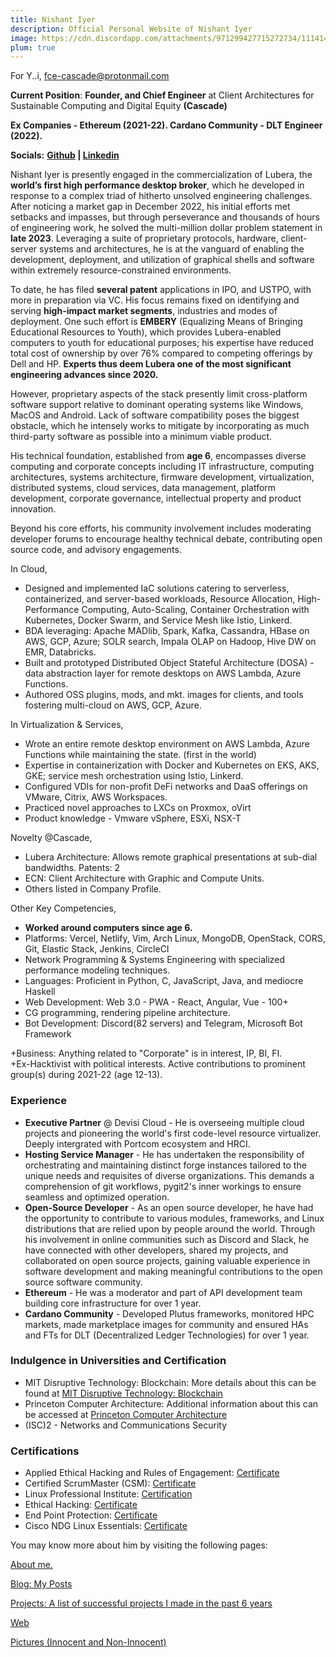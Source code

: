 ```yaml
---
title: Nishant Iyer
description: Official Personal Website of Nishant Iyer
image: https://cdn.discordapp.com/attachments/971299427715272734/1114144376311001168/Nishant_Iyer.png
plum: true
---
```


For Y..i, fce-cascade@protonmail.com

**Current Position**: **Founder, and Chief Engineer** at Client Architectures for Sustainable Computing and Digital Equity **(Cascade)**

**Ex Companies - Ethereum (2021-22). Cardano Community - DLT Engineer (2022).**

**Socials:** **[Github](https://github.com/NishantIyer) | [Linkedin](https://www.linkedin.com/in/n1sh/)**

Nishant Iyer is presently engaged in the commercialization of Lubera, the **world’s first high performance desktop broker**, which he developed in response to a complex triad of hitherto unsolved engineering challenges. After noticing a market gap in December 2022, his initial efforts met setbacks and impasses, but through perseverance and thousands of hours of engineering work, he solved the multi-million dollar problem statement in **late 2023**. Leveraging a suite of proprietary protocols, hardware, client-server systems and architectures, he is at the vanguard of enabling the development, deployment, and utilization of graphical shells and software within extremely resource-constrained environments.

To date, he has filed **several patent** applications in IPO, and USTPO, with more in preparation via VC. His focus remains fixed on identifying and serving **high-impact market segments**, industries and modes of deployment. One such effort is **EMBERY** (Equalizing Means of Bringing Educational Resources to Youth), which provides Lubera-enabled computers to youth for educational purposes; his expertise have reduced total cost of ownership by over 76% compared to competing offerings by Dell and HP. **Experts thus deem Lubera one of the most significant engineering advances since 2020.**

However, proprietary aspects of the stack presently limit cross-platform software support relative to dominant operating systems like Windows, MacOS and Android. Lack of software compatibility poses the biggest obstacle, which he intensely works to mitigate by incorporating as much third-party software as possible into a minimum viable product.

His technical foundation, established from **age 6**, encompasses diverse computing and corporate concepts including IT infrastructure, computing architectures, systems architecture, firmware development, virtualization, distributed systems, cloud services, data management, platform development, corporate governance, intellectual property and product innovation.

Beyond his core efforts, his community involvement includes moderating developer forums to encourage healthy technical debate, contributing open source code, and advisory engagements.

In Cloud,

- Designed and implemented IaC solutions catering to serverless, containerized, and server-based workloads, Resource Allocation, High-Performance Computing, Auto-Scaling, Container Orchestration with Kubernetes, Docker Swarm, and Service Mesh like Istio, Linkerd.
- BDA leveraging: Apache MADlib, Spark, Kafka, Cassandra, HBase on AWS, GCP, Azure; SOLR search, Impala OLAP on Hadoop, Hive DW on EMR, Databricks.
- Built and prototyped Distributed Object Stateful Architecture (DOSA) - data abstraction layer for remote desktops on AWS Lambda, Azure Functions.
- Authored OSS plugins, mods, and mkt. images for clients, and tools fostering multi-cloud on AWS, GCP, Azure.

In Virtualization & Services,

- Wrote an entire remote desktop environment on AWS Lambda, Azure Functions while maintaining the state. (first in the world)
- Expertise in containerization with Docker and Kubernetes on EKS, AKS, GKE; service mesh orchestration using Istio, Linkerd.
- Configured VDIs for non-profit DeFi networks and DaaS offerings on VMware, Citrix, AWS Workspaces.
- Practiced novel approaches to LXCs on Proxmox, oVirt
- Product knowledge - Vmware vSphere, ESXi, NSX-T

Novelty @Cascade,

- Lubera Architecture: Allows remote graphical presentations at sub-dial bandwidths. Patents: 2
- ECN: Client Architecture with Graphic and Compute Units.
- Others listed in Company Profile.

Other Key Competencies,

- **Worked around computers since age 6.**
- Platforms: Vercel, Netlify, Vim, Arch Linux, MongoDB, OpenStack, CORS, Git, Elastic Stack, Jenkins, CircleCI
- Network Programming & Systems Engineering with specialized performance modeling techniques.
- Languages: Proficient in Python, C, JavaScript, Java, and mediocre Haskell
- Web Development: Web 3.0 - PWA - React, Angular, Vue - 100+
- CG programming, rendering pipeline architecture.
- Bot Development: Discord(82 servers) and Telegram, Microsoft Bot Framework

  
+Business: Anything related to "Corporate" is in interest, IP, BI, FI.  
+Ex-Hacktivist with political interests. Active contributions to prominent group(s) during 2021-22 (age 12-13).  
  
### Experience 

- **Executive Partner** @ Devisi Cloud - He is overseeing multiple cloud projects and pioneering the world's first code-level resource virtualizer. Deeply intergrated with Portcom ecosystem and HRCI.
- **Hosting Service Manager** - He has undertaken the responsibility of orchestrating and maintaining distinct forge instances tailored to the unique needs and requisites of diverse organizations. This demands a comprehension of git workflows, pygit2's inner workings to ensure seamless and optimized operation.
- **Open-Source Developer** - As an open source developer, he have had the opportunity to contribute to various modules, frameworks, and Linux distributions that are relied upon by people around the world. Through his involvement in online communities such as Discord and Slack, he have connected with other developers, shared my projects, and collaborated on open source projects, gaining valuable experience in software development and making meaningful contributions to the open source software community.
- **Ethereum** - He was a moderator and part of API development team building core infrastructure for over 1 year.
- **Cardano Community** - Developed Plutus frameworks, monitored HPC markets, made marketplace images for community and ensured HAs and FTs for DLT (Decentralized Ledger Technologies) for over 1 year.

### Indulgence in Universities and Certification

- MIT Disruptive Technology: Blockchain: More details about this can be found at [MIT Disruptive Technology: Blockchain](https://www.mit.edu)
- Princeton Computer Architecture: Additional information about this can be accessed at [Princeton Computer Architecture](https://www.princeton.edu)
- (ISC)2 - Networks and Communications Security

### Certifications

- Applied Ethical Hacking and Rules of Engagement: [Certificate](https://media.licdn.com/dms/image/C562DAQH0OYppOEfgrA/profile-treasury-image-shrink_800_800/0/1676173344683?e=1686844800&v=beta&t=pQrdkXJbVbAMMnDJdPK71pWo08-bg7lgurWuKMxZnf0)
- Certified ScrumMaster (CSM): [Certificate](https://www.credential.net/3d137be0-ec6a-42b9-82ef-667d9c72212a#gs.qkn3lv)
- Linux Professional Institute: [Certification](https://www.lpi.org/our-certifications/lpic-3-305-overview)
- Ethical Hacking: [Certificate](https://media.discordapp.net/attachments/932975399552577576/933004999196278814/The_Complete_Cyber_Security_Course_Hackers_Exposed.png?width=574&height=406)
- End Point Protection: [Certificate](https://media.discordapp.net/attachments/932975399552577576/933005243556433960/End_Point_Protection.png?width=574&height=406)
- Cisco NDG Linux Essentials: [Certificate](https://id.cisco.com/signin/refresh-auth-state/00pKZ9NRC7-T8QIpP-cUNFQiwv2s6yTr41XFBioDFD)

You may know more about him by visiting the following pages:

<a href="https://nishantiyer.netlify.app/about" target="_blank">About me.</a>

<a href="https://nishantiyer.netlify.app/posts" target="_blank">Blog: My Posts</a>

<a href="https://nishantiyer.netlify.app/projects" target="_blank">Projects: A list of successful projects I made in the past 6 years</a>

<a href="https://nishantiyer.netlify.app/projects#web-apps" target="_blank">Web</a>

<a href="https://nishantiyer.netlify.app/pics" target="_blank">Pictures (Innocent and Non-Innocent)</a>
